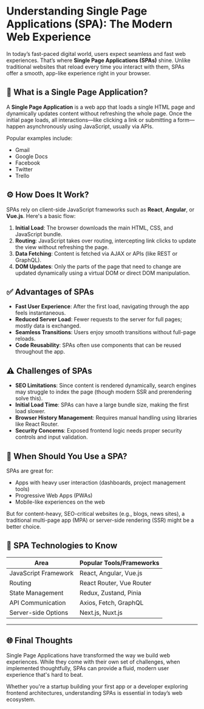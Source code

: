# Understanding Single Page Applications (SPA): The Modern Web Experience

In today’s fast-paced digital world, users expect seamless and fast web experiences. That’s where **Single Page Applications (SPAs)** shine. Unlike traditional websites that reload every time you interact with them, SPAs offer a smooth, app-like experience right in your browser.

## 🚀 What is a Single Page Application?

A **Single Page Application** is a web app that loads a single HTML page and dynamically updates content without refreshing the whole page. Once the initial page loads, all interactions—like clicking a link or submitting a form—happen asynchronously using JavaScript, usually via APIs.

Popular examples include:
- Gmail
- Google Docs
- Facebook
- Twitter
- Trello

## ⚙️ How Does It Work?

SPAs rely on client-side JavaScript frameworks such as **React**, **Angular**, or **Vue.js**. Here's a basic flow:

1. **Initial Load**: The browser downloads the main HTML, CSS, and JavaScript bundle.
2. **Routing**: JavaScript takes over routing, intercepting link clicks to update the view without refreshing the page.
3. **Data Fetching**: Content is fetched via AJAX or APIs (like REST or GraphQL).
4. **DOM Updates**: Only the parts of the page that need to change are updated dynamically using a virtual DOM or direct DOM manipulation.

## ✅ Advantages of SPAs

- **Fast User Experience**: After the first load, navigating through the app feels instantaneous.
- **Reduced Server Load**: Fewer requests to the server for full pages; mostly data is exchanged.
- **Seamless Transitions**: Users enjoy smooth transitions without full-page reloads.
- **Code Reusability**: SPAs often use components that can be reused throughout the app.

## ⚠️ Challenges of SPAs

- **SEO Limitations**: Since content is rendered dynamically, search engines may struggle to index the page (though modern SSR and prerendering solve this).
- **Initial Load Time**: SPAs can have a large bundle size, making the first load slower.
- **Browser History Management**: Requires manual handling using libraries like React Router.
- **Security Concerns**: Exposed frontend logic needs proper security controls and input validation.

## 🧠 When Should You Use a SPA?

SPAs are great for:
- Apps with heavy user interaction (dashboards, project management tools)
- Progressive Web Apps (PWAs)
- Mobile-like experiences on the web

But for content-heavy, SEO-critical websites (e.g., blogs, news sites), a traditional multi-page app (MPA) or server-side rendering (SSR) might be a better choice.

## 🔧 SPA Technologies to Know

| Area                | Popular Tools/Frameworks       |
|---------------------|-------------------------------|
| JavaScript Framework| React, Angular, Vue.js        |
| Routing             | React Router, Vue Router      |
| State Management    | Redux, Zustand, Pinia         |
| API Communication   | Axios, Fetch, GraphQL         |
| Server-side Options | Next.js, Nuxt.js              |

---

## 🌐 Final Thoughts

Single Page Applications have transformed the way we build web experiences. While they come with their own set of challenges, when implemented thoughtfully, SPAs can provide a fluid, modern user experience that's hard to beat.

Whether you're a startup building your first app or a developer exploring frontend architectures, understanding SPAs is essential in today’s web ecosystem.
